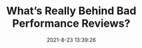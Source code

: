 ---
"title": "What’s Really Behind Bad Performance Reviews?"
"date": "2021-8-23 13:39:26"
"feed_name": "INDUSTRYWEEK"
"feed_website": "https://www.industryweek.com/"
"feed_rss": "https://www.industryweek.com/__rss/website-scheduled-content.xml?input=%7B%22sectionAlias%22%3A%22home%22%7D"
"link": "https://www.industryweek.com/leadership/corporate-culture/article/21173044/whats-really-behind-bad-performance-reviews"
"file": "_posts/2021-8-23-13-39-26_INDUSTRYWEEK_c3ef9d3daed74ba8d2f32095db226c2b1acec8eb.md"
"accident": "0"
"drilling": "0"
"dead": "0"
"injured": "0"
---
